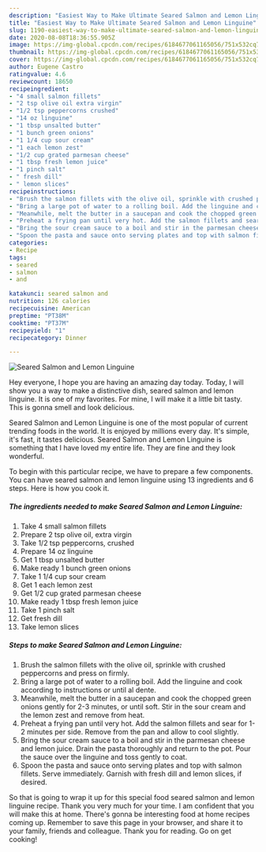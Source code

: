 ```yaml
---
description: "Easiest Way to Make Ultimate Seared Salmon and Lemon Linguine"
title: "Easiest Way to Make Ultimate Seared Salmon and Lemon Linguine"
slug: 1190-easiest-way-to-make-ultimate-seared-salmon-and-lemon-linguine
date: 2020-08-08T18:36:55.905Z
image: https://img-global.cpcdn.com/recipes/6184677061165056/751x532cq70/seared-salmon-and-lemon-linguine-recipe-main-photo.jpg
thumbnail: https://img-global.cpcdn.com/recipes/6184677061165056/751x532cq70/seared-salmon-and-lemon-linguine-recipe-main-photo.jpg
cover: https://img-global.cpcdn.com/recipes/6184677061165056/751x532cq70/seared-salmon-and-lemon-linguine-recipe-main-photo.jpg
author: Eugene Castro
ratingvalue: 4.6
reviewcount: 18650
recipeingredient:
- "4 small salmon fillets"
- "2 tsp olive oil extra virgin"
- "1/2 tsp peppercorns crushed"
- "14 oz linguine"
- "1 tbsp unsalted butter"
- "1 bunch green onions"
- "1 1/4 cup sour cream"
- "1 each lemon zest"
- "1/2 cup grated parmesan cheese"
- "1 tbsp fresh lemon juice"
- "1 pinch salt"
- " fresh dill"
- " lemon slices"
recipeinstructions:
- "Brush the salmon fillets with the olive oil, sprinkle with crushed peppercorns and press on firmly."
- "Bring a large pot of water to a rolling boil. Add the linguine and cook according to instructions or until al dente."
- "Meanwhile, melt the butter in a saucepan and cook the chopped green onions gently for 2-3 minutes, or until soft. Stir in the sour cream and the lemon zest and remove from heat."
- "Preheat a frying pan until very hot. Add the salmon fillets and sear for 1-2 minutes per side. Remove from the pan and allow to cool slightly."
- "Bring the sour cream sauce to a boil and stir in the parmesan cheese and lemon juice. Drain the pasta thoroughly and return to the pot. Pour the sauce over the linguine and toss gently to coat."
- "Spoon the pasta and sauce onto serving plates and top with salmon fillets. Serve immediately. Garnish with fresh dill and lemon slices, if desired."
categories:
- Recipe
tags:
- seared
- salmon
- and

katakunci: seared salmon and 
nutrition: 126 calories
recipecuisine: American
preptime: "PT38M"
cooktime: "PT37M"
recipeyield: "1"
recipecategory: Dinner

---
```



![Seared Salmon and Lemon Linguine](https://img-global.cpcdn.com/recipes/6184677061165056/751x532cq70/seared-salmon-and-lemon-linguine-recipe-main-photo.jpg)

Hey everyone, I hope you are having an amazing day today. Today, I will show you a way to make a distinctive dish, seared salmon and lemon linguine. It is one of my favorites. For mine, I will make it a little bit tasty. This is gonna smell and look delicious.

Seared Salmon and Lemon Linguine is one of the most popular of current trending foods in the world. It is enjoyed by millions every day. It's simple, it's fast, it tastes delicious. Seared Salmon and Lemon Linguine is something that I have loved my entire life. They are fine and they look wonderful.




To begin with this particular recipe, we have to prepare a few components. You can have seared salmon and lemon linguine using 13 ingredients and 6 steps. Here is how you cook it.

<!--inarticleads1-->

##### The ingredients needed to make Seared Salmon and Lemon Linguine:

1. Take 4 small salmon fillets
1. Prepare 2 tsp olive oil, extra virgin
1. Take 1/2 tsp peppercorns, crushed
1. Prepare 14 oz linguine
1. Get 1 tbsp unsalted butter
1. Make ready 1 bunch green onions
1. Take 1 1/4 cup sour cream
1. Get 1 each lemon zest
1. Get 1/2 cup grated parmesan cheese
1. Make ready 1 tbsp fresh lemon juice
1. Take 1 pinch salt
1. Get  fresh dill
1. Take  lemon slices




<!--inarticleads2-->

##### Steps to make Seared Salmon and Lemon Linguine:

1. Brush the salmon fillets with the olive oil, sprinkle with crushed peppercorns and press on firmly.
1. Bring a large pot of water to a rolling boil. Add the linguine and cook according to instructions or until al dente.
1. Meanwhile, melt the butter in a saucepan and cook the chopped green onions gently for 2-3 minutes, or until soft. Stir in the sour cream and the lemon zest and remove from heat.
1. Preheat a frying pan until very hot. Add the salmon fillets and sear for 1-2 minutes per side. Remove from the pan and allow to cool slightly.
1. Bring the sour cream sauce to a boil and stir in the parmesan cheese and lemon juice. Drain the pasta thoroughly and return to the pot. Pour the sauce over the linguine and toss gently to coat.
1. Spoon the pasta and sauce onto serving plates and top with salmon fillets. Serve immediately. Garnish with fresh dill and lemon slices, if desired.




So that is going to wrap it up for this special food seared salmon and lemon linguine recipe. Thank you very much for your time. I am confident that you will make this at home. There's gonna be interesting food at home recipes coming up. Remember to save this page in your browser, and share it to your family, friends and colleague. Thank you for reading. Go on get cooking!
